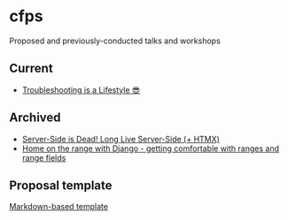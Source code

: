 # cfps

Proposed and previously-conducted talks and workshops

## Current

- [Troubleshooting is a Lifestyle 😎](https://github.com/jacklinke/cfps/blob/main/current_topics/troubleshooting_is_a_lifestyle.md)

## Archived

- [Server-Side is Dead! Long Live Server-Side (+ HTMX)](https://github.com/jacklinke/cfps/blob/main/archived_topics/server_side_is_dead_-_long_live_server_side_(%2BHTMX).md)
- [Home on the range with Django - getting comfortable with ranges and range fields](https://github.com/jacklinke/cfps/blob/main/archived_topics/home_on_the_range.md)

## Proposal template

[Markdown-based template](https://github.com/jacklinke/cfps/blob/main/template.md)
